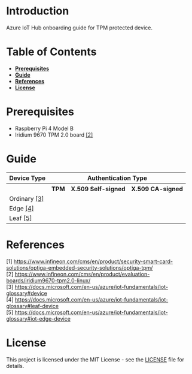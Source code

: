 # Introduction

Azure IoT Hub onboarding guide for TPM protected device.

# Table of Contents

- **[Prerequisites](#prerequisites)**
- **[Guide](#guide)**
- **[References](#references)**
- **[License](#license)**

# Prerequisites

- Raspberry Pi 4 Model B
- Iridium 9670 TPM 2.0 board [[2]](#2)

# Guide

<table>
<tr>
    <th>Device Type</th>
    <th colspan="3">Authentication Type</th>
</tr>
<tr>
    <th></th>
    <th>TPM</th>
    <th>X.509 Self-signed</th>
    <th>X.509 CA-signed</th>
</tr>
<tr>
    <td>Ordinary <a href="#3">[3]</a></td>
    <td></td>
    <td></td>
    <td></td>
</tr>
<tr>
    <td>Edge <a href="#4">[4]</a></td>
    <td></td>
    <td></td>
    <td></td>
</tr>
<tr>
    <td>Leaf <a href="#5">[5]</a></td>
    <td></td>
    <td></td>
    <td></td>
</tr>
</table>

# References

<a id="1">[1] https://www.infineon.com/cms/en/product/security-smart-card-solutions/optiga-embedded-security-solutions/optiga-tpm/</a> <br>
<a id="2">[2] https://www.infineon.com/cms/en/product/evaluation-boards/iridium9670-tpm2.0-linux/</a> <br>
<a id="3">[3] https://docs.microsoft.com/en-us/azure/iot-fundamentals/iot-glossary#device</a> <br>
<a id="4">[4] https://docs.microsoft.com/en-us/azure/iot-fundamentals/iot-glossary#leaf-device</a> <br>
<a id="5">[5] https://docs.microsoft.com/en-us/azure/iot-fundamentals/iot-glossary#iot-edge-device</a> <br>

# License

This project is licensed under the MIT License - see the [LICENSE](LICENSE) file for details.

